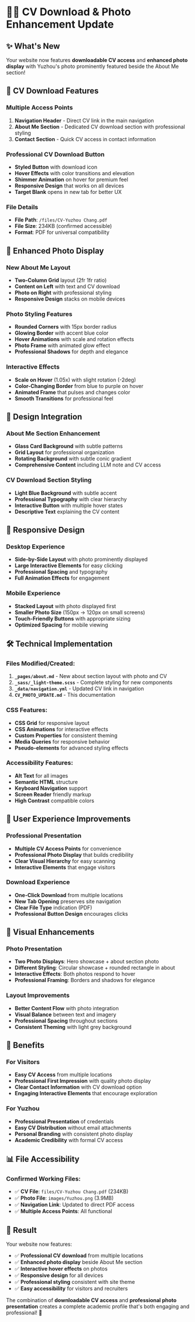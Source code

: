 # 📄📸 CV Download & Photo Enhancement Update

## ✨ What's New

Your website now features **downloadable CV access** and **enhanced photo display** with Yuzhou's photo prominently featured beside the About Me section!

## 📄 CV Download Features

### Multiple Access Points
1. **Navigation Header** - Direct CV link in the main navigation
2. **About Me Section** - Dedicated CV download section with professional styling
3. **Contact Section** - Quick CV access in contact information

### Professional CV Download Button
- **Styled Button** with download icon
- **Hover Effects** with color transitions and elevation
- **Shimmer Animation** on hover for premium feel
- **Responsive Design** that works on all devices
- **Target Blank** opens in new tab for better UX

### File Details
- **File Path**: `/files/CV-Yuzhou Chang.pdf`
- **File Size**: 234KB (confirmed accessible)
- **Format**: PDF for universal compatibility

## 📸 Enhanced Photo Display

### New About Me Layout
- **Two-Column Grid** layout (2fr 1fr ratio)
- **Content on Left** with text and CV download
- **Photo on Right** with professional styling
- **Responsive Design** stacks on mobile devices

### Photo Styling Features
- **Rounded Corners** with 15px border radius
- **Glowing Border** with accent blue color
- **Hover Animations** with scale and rotation effects
- **Photo Frame** with animated glow effect
- **Professional Shadows** for depth and elegance

### Interactive Effects
- **Scale on Hover** (1.05x) with slight rotation (-2deg)
- **Color-Changing Border** from blue to purple on hover
- **Animated Frame** that pulses and changes color
- **Smooth Transitions** for professional feel

## 🎨 Design Integration

### About Me Section Enhancement
- **Glass Card Background** with subtle patterns
- **Grid Layout** for professional organization
- **Rotating Background** with subtle conic gradient
- **Comprehensive Content** including LLM note and CV access

### CV Download Section Styling
- **Light Blue Background** with subtle accent
- **Professional Typography** with clear hierarchy
- **Interactive Button** with multiple hover states
- **Descriptive Text** explaining the CV content

## 📱 Responsive Design

### Desktop Experience
- **Side-by-Side Layout** with photo prominently displayed
- **Large Interactive Elements** for easy clicking
- **Professional Spacing** and typography
- **Full Animation Effects** for engagement

### Mobile Experience
- **Stacked Layout** with photo displayed first
- **Smaller Photo Size** (150px → 120px on small screens)
- **Touch-Friendly Buttons** with appropriate sizing
- **Optimized Spacing** for mobile viewing

## 🛠️ Technical Implementation

### Files Modified/Created:
1. **`_pages/about.md`** - New about section layout with photo and CV
2. **`_sass/_light-theme.scss`** - Complete styling for new components
3. **`_data/navigation.yml`** - Updated CV link in navigation
4. **`CV_PHOTO_UPDATE.md`** - This documentation

### CSS Features:
- **CSS Grid** for responsive layout
- **CSS Animations** for interactive effects
- **Custom Properties** for consistent theming
- **Media Queries** for responsive behavior
- **Pseudo-elements** for advanced styling effects

### Accessibility Features:
- **Alt Text** for all images
- **Semantic HTML** structure
- **Keyboard Navigation** support
- **Screen Reader** friendly markup
- **High Contrast** compatible colors

## 🎯 User Experience Improvements

### Professional Presentation
- **Multiple CV Access Points** for convenience
- **Professional Photo Display** that builds credibility
- **Clear Visual Hierarchy** for easy scanning
- **Interactive Elements** that engage visitors

### Download Experience
- **One-Click Download** from multiple locations
- **New Tab Opening** preserves site navigation
- **Clear File Type** indication (PDF)
- **Professional Button Design** encourages clicks

## 🌟 Visual Enhancements

### Photo Presentation
- **Two Photo Displays**: Hero showcase + about section photo
- **Different Styling**: Circular showcase + rounded rectangle in about
- **Interactive Effects**: Both photos respond to hover
- **Professional Framing**: Borders and shadows for elegance

### Layout Improvements
- **Better Content Flow** with photo integration
- **Visual Balance** between text and imagery
- **Professional Spacing** throughout sections
- **Consistent Theming** with light grey background

## 🚀 Benefits

### For Visitors
- **Easy CV Access** from multiple locations
- **Professional First Impression** with quality photo display
- **Clear Contact Information** with CV download option
- **Engaging Interactive Elements** that encourage exploration

### For Yuzhou
- **Professional Presentation** of credentials
- **Easy CV Distribution** without email attachments
- **Personal Branding** with consistent photo display
- **Academic Credibility** with formal CV access

## 📊 File Accessibility

### Confirmed Working Files:
- ✅ **CV File**: `files/CV-Yuzhou Chang.pdf` (234KB)
- ✅ **Photo File**: `images/Yuzhou.png` (3.9MB)
- ✅ **Navigation Link**: Updated to direct PDF access
- ✅ **Multiple Access Points**: All functional

## 🎉 Result

Your website now features:
- ✅ **Professional CV download** from multiple locations
- ✅ **Enhanced photo display** beside About Me section
- ✅ **Interactive hover effects** on photos
- ✅ **Responsive design** for all devices
- ✅ **Professional styling** consistent with site theme
- ✅ **Easy accessibility** for visitors and recruiters

The combination of **downloadable CV access** and **professional photo presentation** creates a complete academic profile that's both engaging and professional! 🌟